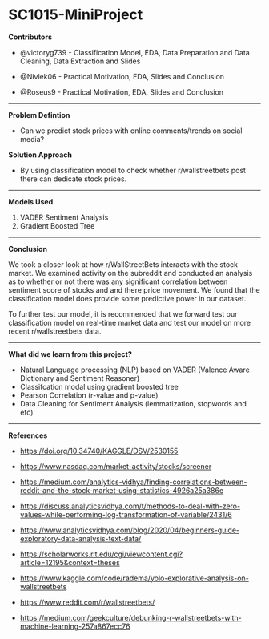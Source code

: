 # SC1015-MiniProject
**Contributors**
- @victoryg739 - Classification Model, EDA, Data Preparation and Data Cleaning, Data Extraction and Slides

- @Nivlek06 - Practical Motivation, EDA, Slides and Conclusion

- @Roseus9 - Practical Motivation, EDA, Slides and Conclusion

---

**Problem Defintion**
- Can we predict stock prices with online comments/trends on social media? 

**Solution Approach**
- By using classification model to check whether r/wallstreetbets post there can dedicate stock prices.

---

**Models Used**
1. VADER Sentiment Analysis
2. Gradient Boosted Tree

---

**Conclusion**

We took a closer look at how r/WallStreetBets interacts with the stock market. We examined activity on the subreddit and conducted an analysis as to whether or not there was any significant correlation between sentiment score of stocks and and there price movement. We found that the classification model does provide some predictive power in our dataset. 

To further test our model, it is recommended that we forward test our classification model on real-time market data and test our model on more recent r/wallstreetbets data.

---

**What did we learn from this project?**
- Natural Language processing (NLP) based on VADER (Valence Aware Dictionary and Sentiment Reasoner)
- Classifcation modal using gradient boosted tree
- Pearson Correlation (r-value and p-value)
- Data Cleaning for Sentiment Analysis (lemmatization, stopwords and etc)

---

**References**
- https://doi.org/10.34740/KAGGLE/DSV/2530155

- https://www.nasdaq.com/market-activity/stocks/screener

- https://medium.com/analytics-vidhya/finding-correlations-between-reddit-and-the-stock-market-using-statistics-4926a25a386e

- https://discuss.analyticsvidhya.com/t/methods-to-deal-with-zero-values-while-performing-log-transformation-of-variable/2431/6

- https://www.analyticsvidhya.com/blog/2020/04/beginners-guide-exploratory-data-analysis-text-data/

- https://scholarworks.rit.edu/cgi/viewcontent.cgi?article=12195&context=theses

- https://www.kaggle.com/code/radema/yolo-explorative-analysis-on-wallstreetbets

- https://www.reddit.com/r/wallstreetbets/

- https://medium.com/geekculture/debunking-r-wallstreetbets-with-machine-learning-257a867ecc76




